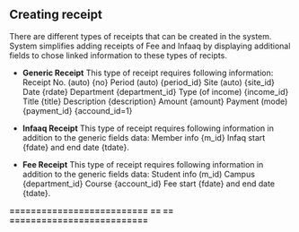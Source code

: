 ## Creating receipt

There are different types of receipts that can be created in the system. System simplifies 
adding receipts of Fee and Infaaq by displaying additional fields to chose linked information 
to these types of recipts.

- **Generic Receipt**
This type of receipt requires following information:
Receipt No. (auto) {no}
Period (auto) {period_id}
Site (auto) {site_id}
Date {rdate}
Department {department_id}
Type (of income) {income_id}
Title {title}
Description {description}
Amount {amount}
Payment (mode) {payment_id}
{accound_id=1}

- **Infaaq Receipt**
This type of receipt requires following information in addition to the generic fields data:
Member info {m_id}
Infaq start {fdate} and end date {tdate}.

- **Fee Receipt**
This type of receipt requires following information in addition to the generic fields data:
Student info (m_id)
Campus {department_id}
Course {account_id}
Fee start {fdate} and end date {tdate}.

**==========================**
**== ==**
**==========================**
